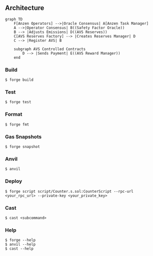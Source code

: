 ## Architecture

```mermaid
graph TD
    F[Anzen Operators] -->|Oracle Consensus| A[Anzen Task Manager]
    A -->|Operator Consensus| B((Safety Factor Oracle))
    B --> |Adjusts Emissions| D((AVS Reserves))
    C[AVS Reserves Factory] --> |Creates Reserves Manager| D
    C --> |Register AVS| B

    subgraph AVS Controlled Contracts
        D --> |Sends Payment| E((AVS Reward Manager))
    end

```

### Build

```shell
$ forge build
```

### Test

```shell
$ forge test
```

### Format

```shell
$ forge fmt
```

### Gas Snapshots

```shell
$ forge snapshot
```

### Anvil

```shell
$ anvil
```

### Deploy

```shell
$ forge script script/Counter.s.sol:CounterScript --rpc-url <your_rpc_url> --private-key <your_private_key>
```

### Cast

```shell
$ cast <subcommand>
```

### Help

```shell
$ forge --help
$ anvil --help
$ cast --help
```
